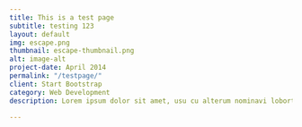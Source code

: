 ```yaml
---
title: This is a test page
subtitle: testing 123
layout: default
img: escape.png
thumbnail: escape-thumbnail.png
alt: image-alt
project-date: April 2014
permalink: "/testpage/"
client: Start Bootstrap
category: Web Development
description: Lorem ipsum dolor sit amet, usu cu alterum nominavi lobortis. At duo novum diceret. Tantas apeirian vix et, usu sanctus postulant inciderint ut, populo diceret necessitatibus in vim. Cu eum dicam feugiat noluisse.

---
```

